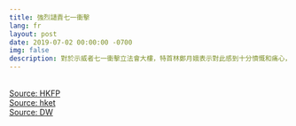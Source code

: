 ```yaml
---
title: 強烈讉責七一衝擊
lang: fr
layout: post
date: 2019-07-02 00:00:00 -0700
img: false
description: 對於示威者七一衝擊立法會大樓，特首林鄭月娥表示對此感到十分憤慨和痛心，予以強烈讉責。港澳辦發聲明指，事件是對一國兩制底線的公然挑戰，堅決支持港府和警方依法追究。
---
```


<br>[Source: HKFP](https://www.hongkongfp.com/2019/07/02/breaking-tear-gas-deployed-police-clear-admiralty-protesters/)
<br>[Source: hket](https://topick.hket.com/article/2389842/%E6%9E%97%E9%84%AD%E5%BC%B7%E7%83%88%E8%AE%89%E8%B2%AC%E4%B8%83%E4%B8%80%E8%A1%9D%E6%93%8A%E7%AB%8B%E6%B3%95%E6%9C%83%E3%80%80%E6%B8%AF%E6%BE%B3%E8%BE%A6%EF%BC%9A%E5%85%AC%E7%84%B6%E6%8C%91%E6%88%B0%E4%B8%80%E5%9C%8B%E5%85%A9%E5%88%B6%E5%BA%95%E7%B7%9A)
<br>[Source: DW](https://www.dw.com/zh/%E6%9E%97%E9%83%91%E8%B0%B4%E8%B4%A3%E6%9E%81%E7%AB%AF%E6%9A%B4%E5%8A%9B-%E5%8C%97%E4%BA%AC%E6%89%B9%E7%BE%8E%E6%AC%A7%E8%B5%A4%E8%A3%B8%E5%8F%8C%E6%A0%87/a-49423524)